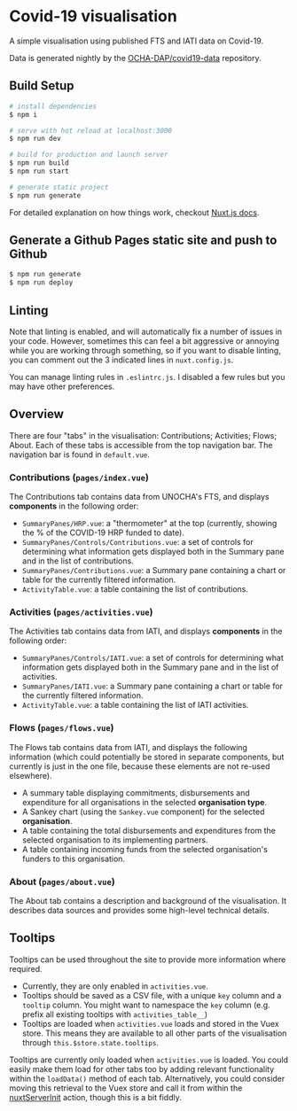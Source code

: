 # Covid-19 visualisation

A simple visualisation using published FTS and IATI data on Covid-19.

Data is generated nightly by the [OCHA-DAP/covid19-data](https://github.com/OCHA-DAP/covid19-data) repository.

## Build Setup

``` bash
# install dependencies
$ npm i

# serve with hot reload at localhost:3000
$ npm run dev

# build for production and launch server
$ npm run build
$ npm run start

# generate static project
$ npm run generate
```

For detailed explanation on how things work, checkout [Nuxt.js docs](https://nuxtjs.org).

## Generate a Github Pages static site and push to Github

```bash
$ npm run generate
$ npm run deploy
```

## Linting

Note that linting is enabled, and will automatically fix a number of issues in your code. However, sometimes this can feel a bit aggressive or annoying while you are working through something, so if you want to disable linting, you can comment out the 3 indicated lines in `nuxt.config.js`.

You can manage linting rules in `.eslintrc.js`. I disabled a few rules but you may have other preferences.

## Overview

There are four "tabs" in the visualisation: Contributions; Activities; Flows; About. Each of these tabs is accessible from the top navigation bar. The navigation bar is found in `default.vue`.

### Contributions (`pages/index.vue`)

The Contributions tab contains data from UNOCHA's FTS, and displays **components** in the following order:
* `SummaryPanes/HRP.vue`: a "thermometer" at the top (currently, showing the % of the COVID-19 HRP funded to date).
* `SummaryPanes/Controls/Contributions.vue`: a set of controls for determining what information gets displayed both in the Summary pane and in the list of contributions.
* `SummaryPanes/Contributions.vue`: a Summary pane containing a chart or table for the currently filtered information.
* `ActivityTable.vue`: a table containing the list of contributions.

### Activities (`pages/activities.vue`)

The Activities tab contains data from IATI, and displays **components** in the following order:
* `SummaryPanes/Controls/IATI.vue`: a set of controls for determining what information gets displayed both in the Summary pane and in the list of activities.
* `SummaryPanes/IATI.vue`: a Summary pane containing a chart or table for the currently filtered information.
* `ActivityTable.vue`: a table containing the list of IATI activities.

### Flows (`pages/flows.vue`)

The Flows tab contains data from IATI, and displays the following information (which could potentially be stored in separate components, but currently is just in the one file, because these elements are not re-used elsewhere).
* A summary table displaying commitments, disbursements and expenditure for all organisations in the selected **organisation type**.
* A Sankey chart (using the `Sankey.vue` component) for the selected **organisation**.
* A table containing the total disbursements and expenditures from the selected organisation to its implementing partners.
* A table containing incoming funds from the selected organisation's funders to this organisation.

### About (`pages/about.vue`)

The About tab contains a description and background of the visualisation. It describes data sources and provides some high-level technical details.

## Tooltips

Tooltips can be used throughout the site to provide more information where required.

* Currently, they are only enabled in `activities.vue`.
* Tooltips should be saved as a CSV file, with a unique `key` column and a `tooltip` column. You might want to namespace the `key` column (e.g. prefix all existing tooltips with `activities_table__`)
* Tooltips are loaded when `activities.vue` loads and stored in the Vuex store. This means they are available to all other parts of the visualisation through `this.$store.state.tooltips`.

Tooltips are currently only loaded when `activities.vue` is loaded. You could easily make them load for other tabs too by adding relevant functionality within the `loadData()` method of each tab. Alternatively, you could consider moving this retrieval to the Vuex store and call it from within the [nuxtServerInit](https://nuxtjs.org/docs/2.x/directory-structure/store#the-nuxtserverinit-action) action, though this is a bit fiddly.

